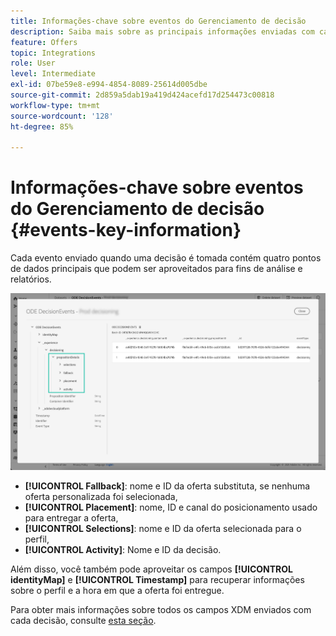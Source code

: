 ```yaml
---
title: Informações-chave sobre eventos do Gerenciamento de decisão
description: Saiba mais sobre as principais informações enviadas com cada evento de Gerenciamento de decisões.
feature: Offers
topic: Integrations
role: User
level: Intermediate
exl-id: 07be59e8-e994-4854-8089-25614d005dbe
source-git-commit: 2d859a5dab19a419d424acefd17d254473c00818
workflow-type: tm+mt
source-wordcount: '128'
ht-degree: 85%

---
```


# Informações-chave sobre eventos do Gerenciamento de decisão {#events-key-information}

Cada evento enviado quando uma decisão é tomada contém quatro pontos de dados principais que podem ser aproveitados para fins de análise e relatórios.

![](../../assets/events-dataset-preview.png)

* **[!UICONTROL Fallback]**: nome e ID da oferta substituta, se nenhuma oferta personalizada foi selecionada,
* **[!UICONTROL Placement]**: nome, ID e canal do posicionamento usado para entregar a oferta,
* **[!UICONTROL Selections]**: nome e ID da oferta selecionada para o perfil,
* **[!UICONTROL Activity]**: Nome e ID da decisão.

Além disso, você também pode aproveitar os campos **[!UICONTROL identityMap]** e **[!UICONTROL Timestamp]** para recuperar informações sobre o perfil e a hora em que a oferta foi entregue.

Para obter mais informações sobre todos os campos XDM enviados com cada decisão, consulte [esta seção](xdm-fields.md).
